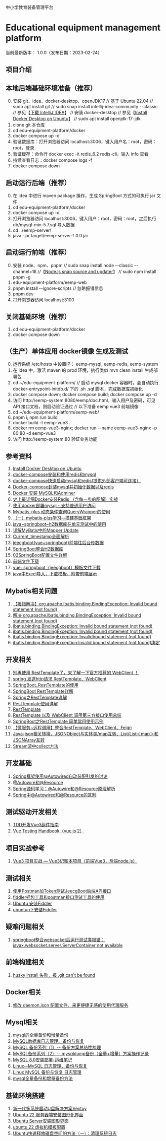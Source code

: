 
中小学教育装备管理平台

Educational equipment management platform
==========================

当前最新版本： 1.0.0（发布日期：2023-02-24） 


项目介绍
-----------------------------------


本地后端基础环境准备（推荐）
-----------------------------------
0. 安装 git、idea、docker-desktop、openJDK17
// 基于 Ubuntu 22.04
// sudo apt install git
// sudo snap install intellij-idea-community --classic   // 参见【[下载 IntelliJ IDEA](https://www.jetbrains.com.cn/idea/download/#section=linux)】
// 安装 docker-desktop                                    // 参见【[Install Docker Desktop on Ubuntu](https://docs.docker.com/desktop/install/ubuntu/)】
// sudo apt install openjdk-17-jdk
1. clone git 本仓库
2. cd edu-equipment-platform/docker
3. docker compose up -d
4. 验证数据库：打开浏览器访问 localhost:3006，键入用户名：root，密码：root，登录
5. 验证缓存：命令行 docker exec -it redis_6.2 redis-cli，输入 info 查看
6. 持续查看日志：docker compose logs -f
7. docker compose down


启动运行后端（推荐）
-----------------------------------
0. 在 idea 中进行 maven package 操作，生成 SpringBoot 方式的可执行 jar 文件
1. cd edu-equipment-platform/docker
2. docker compose up -d
3. 打开浏览器访问 localhost:3006，键入用户：root，密码：root，之后执行 db/mysql-min-5.7.sql 导入数据
4. cd ../eemp-server/
5. java -jar target/eemp-server-1.0.0.jar

启动运行前端（推荐）
-----------------------------------
0. 安装 node、npm、pnpm
// sudo snap install node --classic --channel=18    //【[Node.js snap source and updater](https://github.com/nodejs/snap)】
// sudo npm install pnpm -g
1. edu-equipment-platform/eemp-web
2. pnpm install --ignore-scripts                    // 忽略报错信息
3. pnpm dev
4. 打开浏览器访问 localhost:3100

关闭基础环境（推荐）
-----------------------------------
1. cd edu-equipment-platform/docker
2. docker compose down

（生产）单体应用 docker镜像 生成及测试
-----------------------------------
0. 运行系统 /etc/hosts 中设置IP： eemp-mysql, eemp-redis, eemp-system
1. 在 idea 中，激活 maven 的 prod 环境，执行类似 mvn clean install 生成部署包
2. cd ~/edu-equipment-platform/
   // 启动 mysql docker 容器时，会自动执行 docker-entrypoint-initdb.d/ 下的 .sh .sql 脚本，完成数据库初始化
3. docker compose down; docker compose build; docker compose up -d
4. 访问 http://eemp-system:8080/eemp/doc.html，输入用户及密码，可见 API 接口文档，则启动验证通过
   // 以下准备 eemp vue3 前端镜像
5. cd ~/edu-equipment-platform/eemp-web/
6. pnpm i; npm run build
7. docker build -t eemp-vue3 .
8. docker rm eemp-vue3-nginx; docker run --name eemp-vue3-nginx -p 80:80 -d eemp-vue3
9. 访问 http://eemp-system:80 验证业务功能


参考资料
-----------------------------------
1. [Install Docker Desktop on Ubuntu](https://docs.docker.com/desktop/install/ubuntu/)
2. [docker-compose安装和使用redis和mysql](https://blog.csdn.net/jiangjun_dao519/article/details/125072623)
3. [docker-compose快速启动mysql和redis(提供外部客户端可连接）](https://blog.csdn.net/weixin_42547724/article/details/128053759)
4. [Docker-compose封装mysql并初始化数据以及redis](http://www.manongjc.com/detail/56-ytybcufiprnvbkz.html)
5. [Docker 安装 MySQL和Adminer](https://blog.csdn.net/chinaxsw/article/details/103573495)
6. [史上最详细Docker安装Redis （含每一步的图解）实战](https://blog.csdn.net/weixin_45821811/article/details/116211724)
7. [使用docker部署mysql - 支持普通用户访问](http://www.coolpython.net/informal_essay/20-07/docker-deploy-mysql.html)
8. [Mybatis-plus 动态条件查询QueryWrapper的使用](https://blog.csdn.net/qq_26383975/article/details/119646390)
9. [（一）mybatis-plus学习--搭建基础框架](https://blog.csdn.net/qq_59159431/article/details/126972102)
10. [java~springboot~h2数据库在单元测试中的使用](https://www.cnblogs.com/lori/p/9684946.html)
11. [详解MyBatis中的Mapper Update](https://www.python100.com/html/108468.html)
12. [Current_timestamp全面解析](https://www.python100.com/html/113151.html)
13. [jeecgboot(vue+springboot)前端往后台传数据](https://zhuanlan.zhihu.com/p/610027414)
14. [SpringBoot整合H2数据库](https://blog.csdn.net/qq_46921028/article/details/129958593)
15. [02SpringBoot配置文件详解](https://blog.csdn.net/nie13739606256/article/details/123068340)
16. [前端文件下载](https://blog.csdn.net/m0_63685436/article/details/128165236)
17. [vue+springboot（jeecgboot）模板文件下载](https://zhuanlan.zhihu.com/p/549528178)
18. [java中Excel导入，下载模板，附带前端展示](https://codeleading.com/article/92135113000/)

Mybatis相关问题
-----------------------------------
1. [【报错解决】org.apache.ibatis.binding.BindingException: Invalid bound statement (not found)](https://blog.csdn.net/qq_50914927/article/details/127091350)
2. [解决 org.apache.ibatis.binding.BindingException: Invalid bound statement (not found)](https://blog.csdn.net/weixin_43570367/article/details/103147854)
3. [ibatis.binding.BindingException: Invalid bound statement (not found)](https://blog.csdn.net/qq_43780761/article/details/126494026)
4. [ibatis.binding.BindingException: Invalid bound statement (not found)](https://blog.csdn.net/m0_51666376/article/details/132330112)
2. [ibatis.binding.BindingException: Invalidbound statement (not found)](https://blog.csdn.net/m0_49499183/article/details/122082333)
3. [ibatis.binding.BindingException:Invalid bound statement (not found)绑定](https://blog.csdn.net/mfysss/article/details/129715505)

开发相关
-----------------------------------
1. [别再使用 RestTemplate了，来了解一下官方推荐的 WebClient ！](https://zhuanlan.zhihu.com/p/659885945)
2. [spring 发送http请求 RestTemplate、WebClient](https://blog.csdn.net/wangjun5159/article/details/115251134)
3. [SpringBoot_RestTemplate的使用](https://blog.csdn.net/CodeWYX/article/details/122628626)
4. [SpringBoot RestTemplate详解](https://blog.csdn.net/hc1285653662/article/details/126982218)
5. [Spring之RestTemplate详解](https://blog.csdn.net/u012060033/article/details/123352747)
6. [RestTemplate使用详解](https://blog.csdn.net/Sophia_0331/article/details/121196840)
7. [RestTemplate](https://blog.csdn.net/D1842501760/article/details/124216538)
8. [RestTemplate 以及 WebClient 调用第三方接口使用总结](https://www.cnblogs.com/fan223/articles/17079868.html)
9. [SpringBoot之RestTemplate 简单常用使用示例](https://blog.csdn.net/JAVA_MHH/article/details/122535609)
10. [【微服务~远程调用】整合RestTemplate、WebClient、Feign](https://blog.csdn.net/weixin_45481821/article/details/125357680)
11. [Java-json相关转换，JSONObject与实体类/map互转、List/List＜map＞和JSONArray互转](https://blog.csdn.net/weixin_44436677/article/details/131269751)
12. [Stream流中collect方法](https://blog.csdn.net/weixin_46146718/article/details/123791758)

开发基础
-----------------------------------
1. [Spring框架使用@Autowired自动装配引发的讨论](https://zhuanlan.zhihu.com/p/76465110)
2. [@Autowire和@Resource](https://blog.csdn.net/weixin_43472073/article/details/121485528)
3. [Spring源码学习：@Autowire和@Resource原理解析](https://blog.csdn.net/weixin_45031612/article/details/129068496)
4. [Spring中@Autowired和@Resource的区别](https://zhuanlan.zhihu.com/p/522095455)

测试驱动开发相关
-----------------------------------
1. [TDD开发Vue3组件指南 ](https://article.juejin.cn/post/7208072274368757820)
2. [Vue Testing Handbook（vue.js 2）](https://www.bookstack.cn/read/vue-testing-handbook-vue2-en/b2bdc1839972e076.md)

项目实战参考
-----------------------------------
1. [Vue3 项目实战 — Vue3记账本项目（前端Vue3，后端node.js）](https://blog.csdn.net/weixin_42775304/article/details/132017610)

测试相关
-----------------------------------
1. [使用Postman加Token测试JeecgBoot后端API接口](https://blog.csdn.net/daqiang012/article/details/120305574)
2. [fiddler抓包工具和postman接口测试工具的使用](https://blog.csdn.net/weixin_44116098/article/details/117394126)
3. [Ubuntu 安装Fiddler](https://blog.csdn.net/CatStarXcode/article/details/79302808)
4. [ubuntun下安装Fiddler](https://www.pianshen.com/article/25472678697/)

疑难问题相关
-----------------------------------
1. [springboot整合websocket后运行测试类报错：javax.websocket.server.ServerContainer not available](https://www.cnblogs.com/yourblog/p/10369713.html)


前端构建相关
-----------------------------------
1. [husky install 失败，报 .git can't be found](https://blog.csdn.net/chengyikang20/article/details/131700318)

Docker相关
-----------------------------------
1. [修改 daemon.json 配置文件，来更便捷无感的使用代理服务](https://dockerproxy.com/docs)

Mysql相关
-----------------------------------
1. [mysql的全量备份和增量备份](https://blog.csdn.net/weixin_46471601/article/details/123334517)
2. [MySQL数据库日志管理、备份与恢复](https://blog.csdn.net/A1100886/article/details/131286220)
3. [MySQL 备份系列（1）-- 备份方案总结性梳理](https://www.cnblogs.com/kevingrace/p/6112565.html)
4. [MySQL备份系列（2）-- mysqldump备份（全量+增量）方案操作记录](https://www.cnblogs.com/kevingrace/p/6114979.html)
5. [MySQL 8.0安装部署-运维笔记](https://www.cnblogs.com/kevingrace/p/10482469.html)
6. [Linux--MySQL 日志管理、备份与恢复](https://www.cnblogs.com/GXJ19900412nt/p/15249454.html)
7. [Linux MySQL 备份与恢复 日志管理](https://betheme.net/houduan/157261.html)
8. [mysql全量备份和增量备份方法](https://blog.csdn.net/weixin_38301116/article/details/130848151)

基础环境搭建
-----------------------------------
1. [新一代多系统启动U盘解决方案Ventoy](https://www.ventoy.net/cn/index.html)
2. [Ubuntu 22 服务器端安装图形化界面](https://blog.csdn.net/yezhijing/article/details/131358170)
3. [Ubuntu Server安装图形界面](https://blog.csdn.net/feiniao8651/article/details/128314189)
4. [ubuntu 22 虚拟机模板配置](https://blog.csdn.net/ringwater/article/details/128299382)
5. [Ubuntu快速释放磁盘空间的方法（一）：清理系统日志](https://baijiahao.baidu.com/s?id=1755808847675598370)
